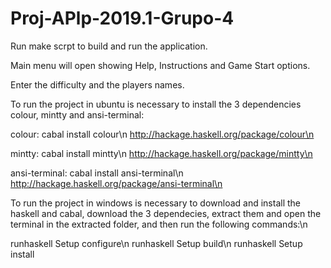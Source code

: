# Proj-APlp-2019.1-Grupo-4

Run make scrpt to build and run the application.

Main menu will open showing Help, Instructions and Game Start options.

Enter the difficulty and the players names.

To run the project in ubuntu is necessary to install the 3 dependencies colour, mintty and ansi-terminal:

colour: cabal install colour\n
http://hackage.haskell.org/package/colour\n

mintty: cabal install mintty\n
http://hackage.haskell.org/package/mintty\n

ansi-terminal: cabal install ansi-terminal\n
http://hackage.haskell.org/package/ansi-terminal\n

To run the project in windows is necessary to download and install the haskell and cabal, download the 3 dependecies, extract them and open the terminal in the extracted folder, and then run the following commands:\n

runhaskell Setup configure\n
runhaskell Setup build\n
runhaskell Setup install
